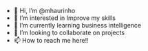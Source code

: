 - 👋 Hi, I’m @mhaurinho
- 👀 I’m interested in Improve my skills
- 🌱 I’m currently learning business intelligence
- 💞️ I’m looking to collaborate on projects
- 📫 How to reach me here!!

<!---
mhaurinho/mhaurinho is a ✨ special ✨ repository because its `README.md` (this file) appears on your GitHub profile.
You can click the Preview link to take a look at your changes.
--->
